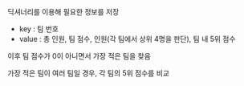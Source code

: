 딕셔너리를 이용해 필요한 정보를 저장

  - key : 팀 번호
  - value : 총 인원, 팀 점수, 인원(각 팀에서 상위 4명을 판단), 팀 내 5위 점수

이후 팀 점수가 0이 아니면서 가장 적은 팀을 찾음

가장 적은 팀이 여러 팀일 경우, 각 팀의 5위 점수를 비교
